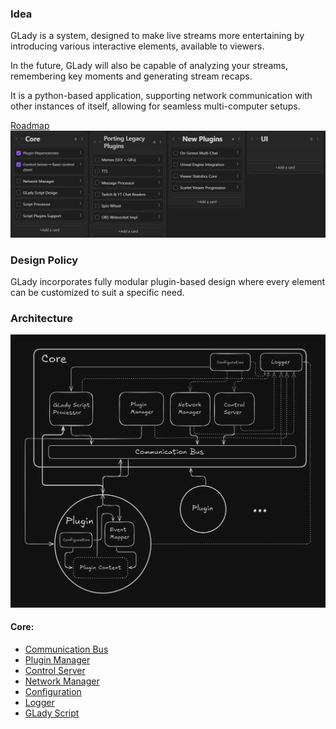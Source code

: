 ### Idea

GLady is a system, designed to make live streams more entertaining by introducing various interactive elements, available to viewers.

In the future, GLady will also be capable of analyzing your streams, remembering key moments and generating stream recaps.

It is a python-based application, supporting network communication with other instances of itself, allowing for seamless multi-computer setups. 

[Roadmap](../Roadmap.md)
![](Images/GLadyRoadMap.png)

### Design Policy

GLady incorporates fully modular plugin-based design where every element can be customized to suit a specific need.

### Architecture

![](Images/GLadyDesign.png)

#### Core:
* [Communication Bus](Communication%20Bus.md)
* [Plugin Manager](Plugin%20Manager.md)
* [Control Server](Control%20Server.md)
* [Network Manager](Network%20Manager.md)
* [Configuration](Configuration.md)
* [Logger](Logger.md)
* [GLady Script](GLady%20Script.md)

